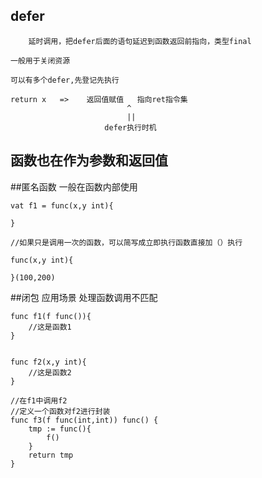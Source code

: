 ## defer
        延时调用，把defer后面的语句延迟到函数返回前指向，类型final
        
    一般用于关闭资源

    可以有多个defer,先登记先执行

    return x   =>    返回值赋值   指向ret指令集
                              ^ 
                              ||
                         defer执行时机

## 函数也在作为参数和返回值

##匿名函数
    一般在函数内部使用    

    vat f1 = func(x,y int){
        
    }

    //如果只是调用一次的函数，可以简写成立即执行函数直接加（）执行
    
    func(x,y int){

    }(100,200)

##闭包
    应用场景
        处理函数调用不匹配

    func f1(f func()){
        //这是函数1
    }


    func f2(x,y int){
        //这是函数2
    }

    //在f1中调用f2
    //定义一个函数对f2进行封装
    func f3(f func(int,int)) func() {
        tmp := func(){
            f()
        }
        return tmp
    }
    